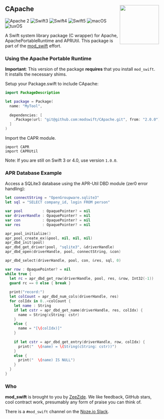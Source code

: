 <h2>CApache
  <img src="http://zeezide.com/img/mod_swift.svg"
       align="right" width="128" height="128" />
</h2>

![Apache 2](https://img.shields.io/badge/apache-2-yellow.svg)
![Swift3](https://img.shields.io/badge/swift-3-blue.svg)
![Swift4](https://img.shields.io/badge/swift-4-blue.svg)
![Swift5](https://img.shields.io/badge/swift-4-blue.svg)
![macOS](https://img.shields.io/badge/os-macOS-green.svg?style=flat)
![tuxOS](https://img.shields.io/badge/os-tuxOS-green.svg?style=flat)

A Swift system library package (C wrapper) for Apache,
ApachePortableRuntime and APRUtil.
This package is part of the [mod_swift](http://mod-swift.org/) effort.

### Using the Apache Portable Runtime

**Important**: This version of the package **requires** that you install
               `mod_swift`. It installs the necessary shims.

Setup your Package.swift to include CApache:

```Swift
import PackageDescription

let package = Package(
  name: "MyTool",
	
  dependencies: [
    .Package(url: "git@github.com:modswift/CApache.git", from: "2.0.0"),
  ]
)
```

Import the CAPR module.

    import CAPR
    import CAPRUtil

Note: If you are still on Swift 3 or 4.0, use version `1.0.0`.

### APR Database Example

Access a SQLite3 database using the APR-Util DBD module (zer0 error handling):

```Swift
let connectString = "OpenGroupware.sqlite3"
let sql = "SELECT company_id, login FROM person"

var pool         : OpaquePointer? = nil
var driverHandle : OpaquePointer? = nil
var con          : OpaquePointer? = nil
var res          : OpaquePointer? = nil

apr_pool_initialize()
apr_pool_create_ex(&pool, nil, nil, nil)
apr_dbd_init(pool)
apr_dbd_get_driver(pool, "sqlite3", &driverHandle)
apr_dbd_open(driverHandle, pool, connectString, &con)

apr_dbd_select(driverHandle, pool, con, &res, sql, 0)

var row : OpaquePointer? = nil
while true {
  let rc = apr_dbd_get_row(driverHandle, pool, res, &row, Int32(-1))
  guard rc == 0 else { break }
  
  print("record:")
  let colCount = apr_dbd_num_cols(driverHandle, res)
  for colIdx in 0..<colCount {
    let name : String
    if let cstr = apr_dbd_get_name(driverHandle, res, colIdx) {
      name = String(cString: cstr)
    }
    else {
      name = "[\(colIdx)]"
    }
		
    if let cstr = apr_dbd_get_entry(driverHandle, row, colIdx) {
      print("  \(name) = \(String(cString: cstr))")
    }
    else {
      print("  \(name) IS NULL")
    }
  }
}
```

### Who

**mod_swift** is brought to you by
[ZeeZide](http://zeezide.de).
We like feedback, GitHub stars, cool contract work,
presumably any form of praise you can think of.

There is a `#mod_swift` channel on the [Noze.io Slack](http://slack.noze.io).

